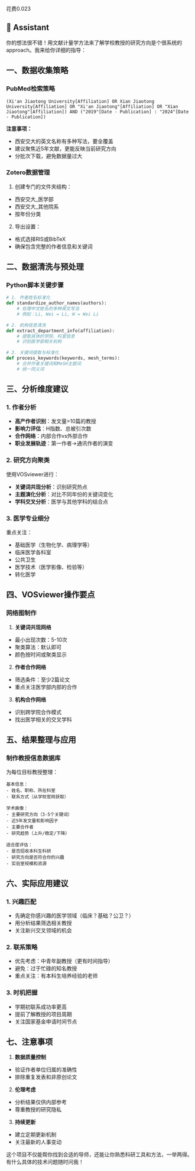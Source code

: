 花费0.023

## 🤖 Assistant

你的想法很不错！用文献计量学方法来了解学校教授的研究方向是个很系统的approach。我来给你详细的指导：

## 一、数据收集策略

### PubMed检索策略
```
(Xi'an Jiaotong University[Affiliation] OR Xian Jiaotong University[Affiliation] OR "Xi'an Jiaotong"[Affiliation] OR "Xian Jiaotong"[Affiliation]) AND ("2019"[Date - Publication] : "2024"[Date - Publication])
```

**注意事项：**
- 西安交大的英文名称有多种写法，要全覆盖
- 建议聚焦近5年文献，更能反映当前研究方向
- 分批次下载，避免数据量过大

### Zotero数据管理
1. 创建专门的文件夹结构：
 - 西安交大_医学部
 - 西安交大_其他院系
 - 按年份分类

2. 导出设置：
 - 格式选择RIS或BibTeX
 - 确保包含完整的作者信息和关键词

## 二、数据清洗与预处理

### Python脚本关键步骤
```python
# 1. 作者姓名标准化
def standardize_author_names(authors):
    # 处理中文姓名的多种英文写法
    # 例如：Li, Wei = Li, W = Wei Li
    
# 2. 机构信息清洗
def extract_department_info(affiliation):
    # 提取具体的学院、科室信息
    # 识别医学部相关机构
    
# 3. 关键词提取与标准化
def process_keywords(keywords, mesh_terms):
    # 合并作者关键词和MeSH主题词
    # 统一同义词
```

## 三、分析维度建议

### 1. 作者分析
- **高产作者识别**：发文量>10篇的教授
- **影响力评估**：H指数、总被引次数
- **合作网络**：内部合作vs外部合作
- **职业发展轨迹**：第一作者→通讯作者的演变

### 2. 研究方向聚类
使用VOSviewer进行：
- **关键词共现分析**：识别研究热点
- **主题演化分析**：对比不同年份的关键词变化
- **学科交叉分析**：医学与其他学科的结合点

### 3. 医学专业细分
重点关注：
- 基础医学（生物化学、病理学等）
- 临床医学各科室
- 公共卫生
- 医学技术（医学影像、检验等）
- 转化医学

## 四、VOSviewer操作要点

### 网络图制作
1. **关键词共现网络**
 - 最小出现次数：5-10次
 - 聚类算法：默认即可
 - 颜色按时间或聚类显示

2. **作者合作网络**
 - 筛选条件：至少2篇论文
 - 重点关注医学部内部的合作

3. **机构合作网络**
 - 识别跨学院合作模式
 - 找出医学相关的交叉学科

## 五、结果整理与应用

### 制作教授信息数据库
为每位目标教授整理：
```
基本信息：
- 姓名、职称、所在科室
- 联系方式（从学校官网获取）

学术画像：
- 主要研究方向（3-5个关键词）
- 近5年发文量和影响因子
- 主要合作者
- 研究趋势（上升/稳定/下降）

适合度评估：
- 是否招收本科生科研
- 研究方向是否符合你的兴趣
- 实验室规模和资源
```

## 六、实际应用建议

### 1. 兴趣匹配
- 先确定你感兴趣的医学领域（临床？基础？公卫？）
- 用分析结果筛选相关教授
- 关注新兴交叉领域的机会

### 2. 联系策略
- 优先考虑：中青年副教授（更有时间指导）
- 避免：过于忙碌的知名教授
- 重点关注：有本科生培养经验的老师

### 3. 时机把握
- 学期初联系成功率更高
- 提前了解教授的项目周期
- 关注国家基金申请时间节点

## 七、注意事项

1. **数据质量控制**
 - 验证作者单位归属的准确性
 - 排除重复发表和非原创论文

2. **伦理考虑**
 - 分析结果仅供内部参考
 - 尊重教授的研究隐私

3. **持续更新**
 - 建立定期更新机制
 - 关注最新的人事变动

这个项目不仅能帮你找到合适的导师，还能让你熟悉科研工具和方法，一举两得。有什么具体的技术问题随时问我！
